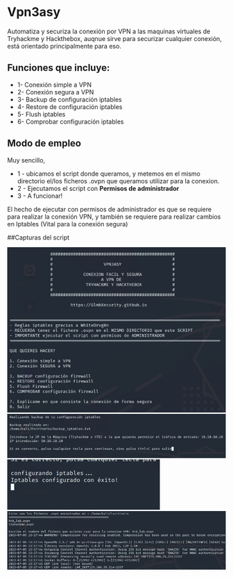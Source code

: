 # Vpn3asy
Automatiza y securiza la conexión por VPN a las maquinas virtuales de Tryhackme y Hackthebox, auqnue sirve para securizar cualquier conexión, está orientado principalmente para eso.

## Funciones que incluye:
- 1- Conexión simple a VPN
- 2- Conexión segura a VPN
- 3- Backup de configuración iptables
- 4- Restore de configuración iptables
- 5- Flush iptables
- 6- Comprobar configuración iptables


## Modo de empleo
Muy sencillo,
- 1 - ubicamos el script donde queramos, y metemos en el mismo directorio el/los ficheros .ovpn que queramos utilizar para la conexion.
- 2 - Ejecutamos el script con **Permisos de administrador**
- 3 - A funcionar!

El hecho de ejecutar con permisos de administrador es que se requiere para realizar la conexión VPN, y también se requiere para realizar cambios en Iptables (Vital para la conexión segura)

##Capturas del script

<img src="./menu.jpg">

<img src="./2-1.jpg">

<img src="./2-1-1.jpg">

<img src="./2-2.jpg">
